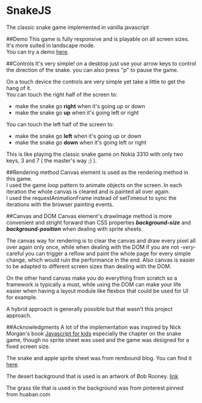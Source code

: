 # SnakeJS
The classic snake game implemented in vanilla javascript

##Demo
This game is fully responsive and is playable on all screen sizes. It's more suited in landscape mode.  
You can try a demo [here](http://mohammadelbanna.github.io/SnakeJS/).

##Controls
It's very simple! on a desktop just use your arrow keys to control the direction of the snake. you can also press "p" to 
pause the game.

On a touch device the controls are very simple yet take a little to get the hang of it.  
You can touch the right half of the screen to:
* make the snake go **right** when it's going up or down
* make the snake go **up** when it's going left or right

You can touch the left half of the screen to: 
* make the snake go **left** when it's going up or down
* make the snake go **down** when it's going left or right

This is like playing the classic snake game on Nokia 3310 with only two keys, 3 and 7 ( the master's way ;) ).


##Rendering method
Canvas element is used as the rendering method in this game.  
I used the game loop pattern to animate objects on the screen. In each iteration the whole canvas is cleared and is
painted all over again.  
I used the requestAnimationFrame instead of setTimeout to sync the iterations with the browser painting events.

##Canvas and DOM
Canvas element's drawImage method is more convenient and stright forward than CSS 
properties _**background-size**_ and _**background-position**_
when dealing with sprite sheets.  

The canvas way for rendering is to clear the canvas and draw every pixel all over again only once, while when dealing with the DOM 
if you are not _-very-_ careful you can trigger a reflow and paint the whole page for every simple change, which would 
ruin the performance in the end. Also canvas is easier to be adapted to different screen sizes than dealing with the DOM.

On the other hand canvas make you do everything from scratch so a framework is typically a must, while using the DOM can make 
your life easier when having a layout module like flexbox that could be used for UI for example.  

A hybrid approach is generally possible but that wasn't this project approach.

##Acknowledgments
A lot of the implementation was inspired by Nick Morgan's book [Javascript for kids](http://www.amazon.com/JavaScript-Kids-Playful-Introduction-Programming/dp/1593274084) 
especially the chapter on the snake game, though no sprite sheet was used and the game was designed for a fixed screen size.

The snake and apple sprite sheet was from rembound blog. You can find it [here](http://rembound.com/files/creating-a-snake-game-tutorial-with-html5/snake-graphics.png).

The desert background that is used is an artwork of Bob Rooney. [link](http://www.wetcanvas.com/forums/showthread.php?t=326813)

The grass tile that is used in the background was from pinterest pinned from huaban.com
